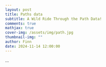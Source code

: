 ```yaml
---
layout: post
title: Paths data
subtitle: A Wild Ride Through the Path Data!
comments: true
mathjax: true
cover-img: /assets/img/path.jpg
thumbnail-img: ""
author: Finn
date: 2024-11-14 12:00:00
---
```


...
